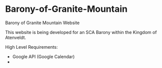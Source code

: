 # Barony-of-Granite-Mountain
Barony of Granite Mountain Website

This website is being developed for an SCA Barony within the Kingdom of Atenveldt. 

High Level Requirements:
- Google API (Google Calendar)
- 
